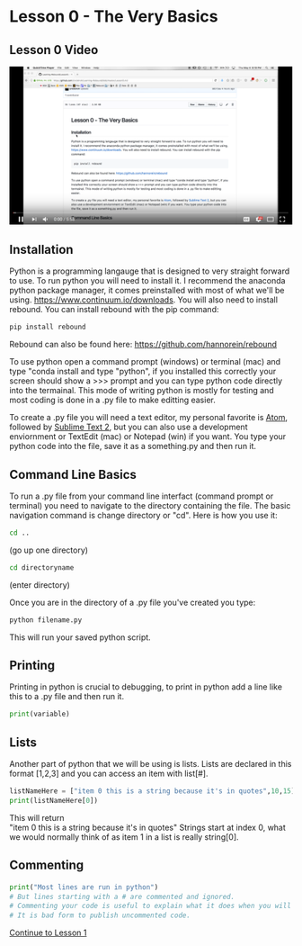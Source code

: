 # Lesson 0 - The Very Basics
## Lesson 0 Video
[![Alt text](/L0.png)](https://www.youtube.com/watch?v=6MvrhPKIt6s&feature=youtu.be)
## Installation
Python is a programming langauge that is designed to very straight forward to use. To run python you will need to install it. I recommend the anaconda python package manager, it comes preinstalled with most of what we'll be using.
https://www.continuum.io/downloads. You will also need to install rebound. You can install rebound with the pip command:
```bash
pip install rebound
```

Rebound can also be found here: https://github.com/hannorein/rebound

To use python open a command prompt (windows) or terminal (mac) and type "conda install and type "python", if you installed this correctly your screen should show a >>> prompt and you can type python code directly into the termainal. This mode of writing python is mostly for testing and most coding is done in a .py file to make editting easier.

To create a .py file you will need a text editor, my personal favorite is [Atom](https://atom.io/), followed by [Sublime Text 2](https://sublimetext.com/2), but you can also use a development enviornment or TextEdit (mac) or Notepad (win) if you want. You type your python code into the file, save it as a something.py and then run it.

## Command Line Basics
To run a .py file from your command line interfact (command prompt or terminal) you need to navigate to the directory containing the file. The basic navigation command is change directory or "cd". Here is how you use it:
```bash
cd ..
```
(go up one directory)
```bash
cd directoryname
```
(enter directory)

Once you are in the directory of a .py file you've created you type:
```bash
python filename.py
```
This will run your saved python script.
## Printing
Printing in python is crucial to debugging, to print in python add a line like this to a .py file and then run it.
```python
print(variable)
```
## Lists
Another part of python that we will be using is lists. Lists are declared in this format [1,2,3] and you can access an item with list[#]. 
```python
listNameHere = ["item 0 this is a string because it's in quotes",10,15]
print(listNameHere[0])
```
This will return  
"item 0 this is a string because it's in quotes"
Strings start at index 0, what we would normally think of as item 1 in a list is really string[0].

## Commenting
```python
print("Most lines are run in python")
# But lines starting with a # are commented and ignored.
# Commenting your code is useful to explain what it does when you will be sharing it with others.
# It is bad form to publish uncommented code.
```
[Continue to Lesson 1](https://github.com/UncleIroh/Learning-Rebound/blob/master/Lesson1.md)
